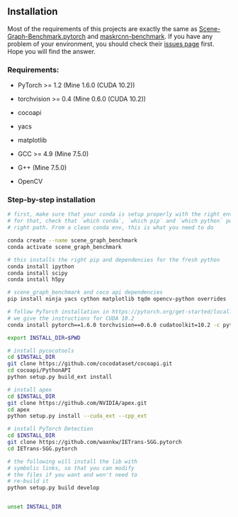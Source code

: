 ## Installation

Most of the requirements of this projects are exactly the same as [Scene-Graph-Benchmark.pytorch](https://github.com/KaihuaTang/Scene-Graph-Benchmark.pytorch) and [maskrcnn-benchmark](https://github.com/facebookresearch/maskrcnn-benchmark). If you have any problem of your environment, you should check their [issues page](https://github.com/facebookresearch/maskrcnn-benchmark/issues) first. Hope you will find the answer.

### Requirements:
- PyTorch >= 1.2 (Mine 1.6.0 (CUDA 10.2))

- torchvision >= 0.4 (Mine 0.6.0 (CUDA 10.2))

- cocoapi

- yacs

- matplotlib

- GCC >= 4.9 (Mine 7.5.0)

- G++ (Mine 7.5.0)

- OpenCV


### Step-by-step installation

```bash
# first, make sure that your conda is setup properly with the right environment
# for that, check that `which conda`, `which pip` and `which python` points to the
# right path. From a clean conda env, this is what you need to do

conda create --name scene_graph_benchmark
conda activate scene_graph_benchmark

# this installs the right pip and dependencies for the fresh python
conda install ipython
conda install scipy
conda install h5py

# scene_graph_benchmark and coco api dependencies
pip install ninja yacs cython matplotlib tqdm opencv-python overrides

# follow PyTorch installation in https://pytorch.org/get-started/locally/
# we give the instructions for CUDA 10.2
conda install pytorch==1.6.0 torchvision==0.6.0 cudatoolkit=10.2 -c pytorch

export INSTALL_DIR=$PWD

# install pycocotools
cd $INSTALL_DIR
git clone https://github.com/cocodataset/cocoapi.git
cd cocoapi/PythonAPI
python setup.py build_ext install

# install apex
cd $INSTALL_DIR
git clone https://github.com/NVIDIA/apex.git
cd apex
python setup.py install --cuda_ext --cpp_ext

# install PyTorch Detection
cd $INSTALL_DIR
git clone https://github.com/waxnkw/IETrans-SGG.pytorch
cd IETrans-SGG.pytorch

# the following will install the lib with
# symbolic links, so that you can modify
# the files if you want and won't need to
# re-build it
python setup.py build develop


unset INSTALL_DIR


```